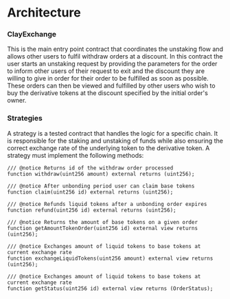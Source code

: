 # Architecture

### ClayExchange

This is the main entry point contract that coordinates the unstaking flow and allows other users to fulfil withdraw orders at a discount. In this contract the user starts an unstaking request by providing the parameters for the order to inform other users of their request to exit and the discount they are willing to give in order for their order to be fulfilled as soon as possible. These orders can then be viewed and fulfilled by other users who wish to buy the derivative tokens at the discount specified by the initial order's owner.

### Strategies

A strategy is a tested contract that handles the logic for a specific chain. It is responsible for the staking and unstaking of funds while also ensuring the correct exchange rate of the underlying token to the derivative token. A strategy must implement the following methods:

```solidity
/// @notice Returns id of the withdraw order processed
function withdraw(uint256 amount) external returns (uint256);
```

```solidity
/// @notice After unbonding period user can claim base tokens
function claim(uint256 id) external returns (uint256);
```

```solidity
/// @notice Refunds liquid tokens after a unbonding order expires
function refund(uint256 id) external returns (uint256);
```
```solidity
/// @notice Returns the amount of base tokens on a given order
function getAmountTokenOrder(uint256 id) external view returns (uint256);
```

```solidity
/// @notice Exchanges amount of liquid tokens to base tokens at current exchange rate
function exchangeLiquidTokens(uint256 amount) external view returns (uint256);
```

```solidity
/// @notice Exchanges amount of liquid tokens to base tokens at current exchange rate
function getStatus(uint256 id) external view returns (OrderStatus);
```